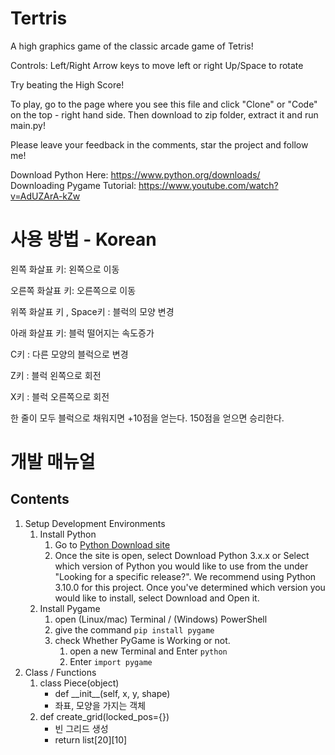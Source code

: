 # Tertris

A high graphics game of the classic arcade game of Tetris!

Controls:
Left/Right Arrow keys to move left or right
Up/Space to rotate

Try beating the High Score!

To play, go to the page where you see this file and click "Clone" or "Code" on the top - right hand side. Then download to zip folder, extract it and run main.py!

Please leave your feedback in the comments, star the project and follow me!

Download Python Here: https://www.python.org/downloads/                                                                                                                             
Downloading Pygame Tutorial: https://www.youtube.com/watch?v=AdUZArA-kZw

# 사용 방법 - Korean
왼쪽 화살표 키: 왼쪽으로 이동

오른쪽 화살표 키: 오른쪽으로 이동

위쪽 화살표 키 , Space키 : 블럭의 모양 변경

아래 화살표 키: 블럭 떨어지는 속도증가

C키 : 다른 모양의 블럭으로 변경

Z키 : 블럭 왼쪽으로 회전

X키 : 블럭 오른쪽으로 회전

한 줄이 모두 블럭으로 채워지면 +10점을 얻는다. 150점을 얻으면 승리한다.

# 개발 매뉴얼
## Contents
1. Setup Development Environments
   1. Install Python
      1. Go to [Python Download site](https://www.python.org/downloads/)
      2. Once the site is open, select Download Python 3.x.x or Select which version of Python you would like to use from the under "Looking for a specific release?".
We recommend using Python 3.10.0 for this project. Once you've determined which version you would like to install, select Download and Open it.
   2. Install Pygame
      1. open (Linux/mac) Terminal / (Windows) PowerShell
      2. give the command  ```pip install pygame```
      3. check Whether PyGame is Working or not.
         1. open a new Terminal and Enter ```python```
         2. Enter ```import pygame```
2. Class / Functions
   1. class Piece(object)
      - def \_\_init\_\_(self, x, y, shape)
      - 좌표, 모양을 가지는 객체
   2. def create_grid(locked_pos={})
      - 빈 그리드 생성
      - return list\[20\]\[10\]

